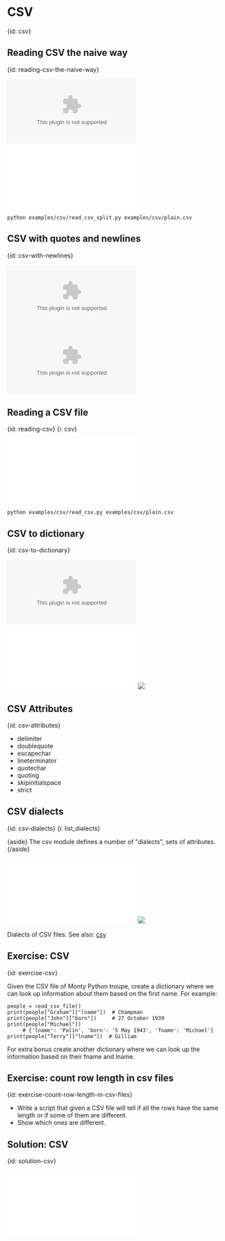 # CSV
{id: csv}

## Reading CSV the naive way
{id: reading-csv-the-naive-way}

![](examples/csv/plain.csv)
![](examples/csv/read_csv_split.py)

```
python examples/csv/read_csv_split.py examples/csv/plain.csv
```


## CSV with quotes and newlines
{id: csv-with-newlines}

![](examples/csv/with_quotes.csv)
![](examples/csv/with_newlines.csv)


## Reading a CSV file
{id: reading-csv}
{i: csv}

![](examples/csv/read_csv.py)

```
python examples/csv/read_csv.py examples/csv/plain.csv
```

## CSV to dictionary
{id: csv-to-dictionary}

![](examples/csv/monty_python.csv)
![](examples/csv/read_monty.py)
![](examples/csv/read_monty.out)



## CSV Attributes
{id: csv-attributes}

* delimiter
* doublequote
* escapechar
* lineterminator
* quotechar
* quoting
* skipinitialspace
* strict

## CSV dialects
{id: csv-dialects}
{i: list_dialects}

{aside}
The csv module defines a number of "dialects", sets of attributes.
{/aside}

![](examples/csv/dialects.py)
![](examples/csv/dialects.out)

Dialects of CSV files. See also:
[csv](http://docs.python.org/library/csv.html)


## Exercise: CSV
{id: exercise-csv}

Given the CSV file of Monty Python troupe, create a dictionary where we can look up information
about them based on the first name. For example:

```
people = read_csv_file()
print(people["Graham"]["lname"])  # Champman
print(people["John"]["born"])     # 27 October 1939
print(people["Michael"])
     # {'lname': 'Palin', 'born': '5 May 1943', 'fname': 'Michael'}
print(people["Terry"]["lname"])  # Gilliam
```

For extra bonus create another dictionary where we can look up the information based on their fname and lname.

## Exercise: count row length in csv files
{id: exercise-count-row-length-in-csv-files}

* Write a script that given a CSV file will tell if all the rows have the same length or if some of them are different.
* Show which ones are different.


## Solution: CSV
{id: solution-csv}

![](examples/csv/read_mp.py)



